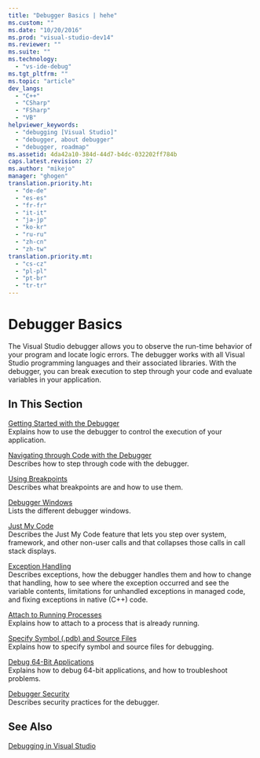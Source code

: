 ```yaml
---
title: "Debugger Basics | hehe"
ms.custom: ""
ms.date: "10/20/2016"
ms.prod: "visual-studio-dev14"
ms.reviewer: ""
ms.suite: ""
ms.technology: 
  - "vs-ide-debug"
ms.tgt_pltfrm: ""
ms.topic: "article"
dev_langs: 
  - "C++"
  - "CSharp"
  - "FSharp"
  - "VB"
helpviewer_keywords: 
  - "debugging [Visual Studio]"
  - "debugger, about debugger"
  - "debugger, roadmap"
ms.assetid: 4da42a10-384d-44d7-b4dc-032202ff784b
caps.latest.revision: 27
ms.author: "mikejo"
manager: "ghogen"
translation.priority.ht: 
  - "de-de"
  - "es-es"
  - "fr-fr"
  - "it-it"
  - "ja-jp"
  - "ko-kr"
  - "ru-ru"
  - "zh-cn"
  - "zh-tw"
translation.priority.mt: 
  - "cs-cz"
  - "pl-pl"
  - "pt-br"
  - "tr-tr"
---
```

# Debugger Basics
The Visual Studio debugger allows you to observe the run-time behavior of your program and locate logic errors. The debugger works with all Visual Studio programming languages and their associated libraries. With the debugger, you can break execution to step through your code and evaluate variables in your application.  
  
## In This Section  
 [Getting Started with the Debugger](../debugger/getting-started-with-the-debugger.md)  
 Explains how to use the debugger to control the execution of your application.  
  
 [Navigating through Code with the Debugger](../debugger/navigating-through-code-with-the-debugger.md)  
 Describes how to step through code with the debugger.  
  
 [Using Breakpoints](../debugger/using-breakpoints.md)  
 Describes what breakpoints are and how to use them.  
  
 [Debugger Windows](../debugger/debugger-windows.md)  
 Lists the different debugger windows.  
  
 [Just My Code](../debugger/just-my-code.md)  
 Describes the Just My Code feature that lets you step over system, framework, and other non-user calls and that collapses those calls in call stack displays.  
  
 [Exception Handling](../debugger/managing-exceptions-with-the-debugger.md)  
 Describes exceptions, how the debugger handles them and how to change that handling, how to see where the exception occurred and see the variable contents, limitations for unhandled exceptions in managed code, and fixing exceptions in native (C++) code.  
  
 [Attach to Running Processes](../debugger/attach-to-running-processes-with-the-visual-studio-debugger.md)  
 Explains how to attach to a process that is already running.  
  
 [Specify Symbol (.pdb) and Source Files](../debugger/specify-symbol--.pdb--and-source-files-in-the-visual-studio-debugger.md)  
 Explains how to specify symbol and source files for debugging.  
  
 [Debug 64-Bit Applications](../debugger/debug-64-bit-applications.md)  
 Explains how to debug 64-bit applications, and how to troubleshoot problems.  
  
 [Debugger Security](../debugger/debugger-security.md)  
 Describes security practices for the debugger.  
  
## See Also  
 [Debugging in Visual Studio](../debugger/debugging-in-visual-studio.md)